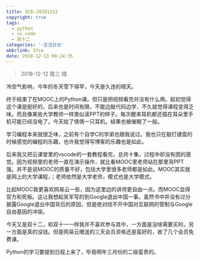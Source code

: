 ```yaml
---
title: 日志-20181212
copyright: true
tags:
  - python
  - vs code
  - 双十二
categories: '-生活日志'
abbrlink: 37ce
date: 2018-12-13 00:24:35
---
```


> 2018-12-12           周三          晴

<!--more-->

冷空气影响，今年的冬天雪下得早，今天是久违的晴天。

终于结束了在MOOC上的Python课。但只是把视频看完并没有什么用。起初觉得这个课是挺好的，后来也是时间有限，不能边敲代码边学，不久就觉得课程变得乏味。而且像某些大学教师一样类似读PPT的样子。每次醒来耳机都还插在耳朵里手机可能已经没电了。今天给了倩倩一只耳机，结果也被催眠了一般。

学习编程本来就很乏味，之前有个自学C的学弟也跟我说过。我也只在敲打键盘的时候感觉的编程的乐趣，也许我觉得写博客的乐趣也是如此。

后来我又把云课堂里的vscode的一套教程看完，总共十集，过程中却没有困的感觉。因为视频里的老师一直在演示操作，就比看MOOC里老师站在那里背PPT强。并不是说MOOC的质量不好，包括大学里很多老师都是如此。MOOC其实就是网上的大学课程，；老师依然是大学老师，模式也是大学模式。

比起MOOC我更喜欢网易云一些，因为这里边的讲师更自由一点。而MOOC显得官方和死板。这让我想起吴军写的到Google退出中国一事。虽然书中并没有过分披露Google退出中国背后的原因，但是绝对绕不开中国对互联网的管制与Google自由基因的冲突。

今天又是双十二，和双十一一样我并不喜欢参与其中，一方面是没啥需要买的，另一方面是真的没钱。但是网易云赠送的三天会员资格还是蛮好的，收了几个会员免费课。

Python的学习要提到日程上来了，毕竟明年三月份的二级蛮贵的。